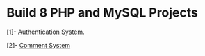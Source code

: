 # Build 8 PHP and MySQL Projects

[1]- [Authentication System](https://github.com/ZeinaZayed4/PHP-MySQL/tree/main/auth-sys).

[2]- [Comment System]()
